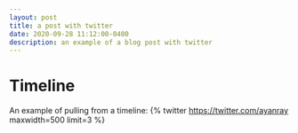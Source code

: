 ```yaml
---
layout: post
title: a post with twitter
date: 2020-09-28 11:12:00-0400
description: an example of a blog post with twitter
---
```


# Timeline
An example of pulling from a timeline:
{% twitter https://twitter.com/ayanray maxwidth=500 limit=3 %}
